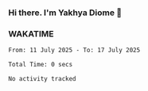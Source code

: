 ### Hi there. I'm Yakhya Diome 👋

### WAKATIME
<!--START_SECTION:waka-->

```txt
From: 11 July 2025 - To: 17 July 2025

Total Time: 0 secs

No activity tracked
```

<!--END_SECTION:waka-->

